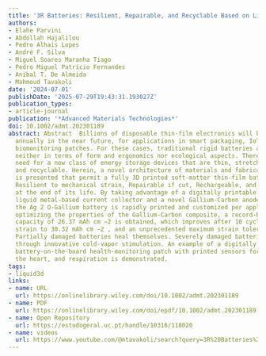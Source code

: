 ```yaml
---
title: '3R Batteries: Resilient, Repairable, and Recyclable Based on Liquid Gallium Electrode'
authors:
- Elahe Parvini
- Abdollah Hajalilou
- Pedro Alhais Lopes
- André F. Silva
- Miguel Soares Maranha Tiago
- Pedro Miguel Patrício Fernandes
- Anibal T. De Almeida
- Mahmoud Tavakoli
date: '2024-07-01'
publishDate: '2025-07-29T19:43:31.193027Z'
publication_types:
- article-journal
publication: '*Advanced Materials Technologies*'
doi: 10.1002/admt.202301189
abstract: Abstract  Billions of disposable thin‐film electronics will be produced
  annually in the near future, for applications in smart packaging, IoT, and wearable
  biomonitoring patches. For these cases, traditional rigid batteries are not optimal
  neither in terms of form and ergonomics nor ecological aspects. There is an urgent
  need for a new class of energy storage devices that are thin, stretchable, resilient,
  and recyclable. Herein, a novel architecture of materials and fabrication techniques
  is presented that permit a fully 3D printed soft‐matter thin‐film battery that is
  Resilient to mechanical strain, Repairable if cut, Rechargeable, and Recyclable
  at the end of its life. By taking advantage of a digitally printable ultra‐stretchable
  liquid metal‐based current collector and a novel Gallium‐Carbon anode electrode,
  the Ag 2 O‐Gallium battery is rapidly printed and customized per application. By
  optimizing the properties of the Gallium‐Carbon composite, a record‐breaking areal
  capacity of 26.37 mAh cm −2 is obtained, which improves after 10 cycles at 100%
  strain to 30.32 mAh cm −2 , and an unprecedented maximum strain tolerance of ≈200%.
  Partially damaged batteries heal themselves. Severely damaged batteries are healed
  through innovative cold‐vapor stimulation. An example of a digitally printed, taylor‐made
  battery‐on‐the‐board health‐monitoring patch with printed sensors for monitoring
  the heart, and respiration is demonstrated.
tags:
- liquid3d
links:
- name: URL
  url: https://onlinelibrary.wiley.com/doi/10.1002/admt.202301189
- name: PDF
  url: https://onlinelibrary.wiley.com/doi/epdf/10.1002/admt.202301189
- name: Open Repository
  url: https://estudogeral.uc.pt/handle/10316/118020
- name: videos
  url: https://www.youtube.com/@mtavakoli/search?query=3R%20Batteries%3A%20Resilient%2C%20Repairable%2C%20and%20Recyclable%20Based%20on%20Liquid%20Gallium%20Electrode
---
```

